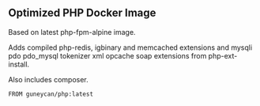 ## Optimized PHP Docker Image

Based on latest php-fpm-alpine image.

Adds compiled php-redis, igbinary and memcached extensions and mysqli pdo pdo_mysql tokenizer xml opcache soap extensions from php-ext-install.

Also includes composer.



```
FROM guneycan/php:latest
```
